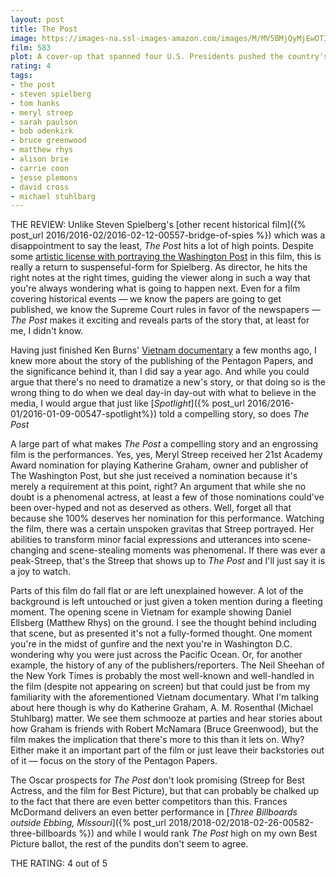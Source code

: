 ```yaml
---
layout: post
title: The Post
image: https://images-na.ssl-images-amazon.com/images/M/MV5BMjQyMjEwOTIwNV5BMl5BanBnXkFtZTgwOTkzNTMxNDM@._V1_SY1000_CR0,0,674,1000_AL_.jpg
film: 583
plot: A cover-up that spanned four U.S. Presidents pushed the country's first female newspaper publisher and a hard-driving editor to join an unprecedented battle between the press and the government.
rating: 4
tags:
- the post
- steven spielberg
- tom hanks
- meryl streep
- sarah paulson
- bob odenkirk
- bruce greenwood
- matthew rhys
- alison brie
- carrie coon
- jesse plemons
- david cross
- michael stuhlbarg
---
```


THE REVIEW: Unlike Steven Spielberg's [other recent historical film]({% post_url 2016/2016-02/2016-02-12-00557-bridge-of-spies %}) which was a disappointment to say the least, *The Post* hits a lot of high points. Despite some [artistic license with portraying the Washington Post](https://en.wikipedia.org/wiki/The_Post_(film)#Portrayal_of_The_New_York_Times) in this film, this is really a return to suspenseful-form for Spielberg. As director, he hits the right notes at the right times, guiding the viewer along in such a way that you're always wondering what is going to happen next. Even for a film covering historical events — we know the papers are going to get published, we know the Supreme Court rules in favor of the newspapers — *The Post* makes it exciting and reveals parts of the story that, at least for me, I didn't know.

Having just finished Ken Burns' [Vietnam documentary](http://www.pbs.org/kenburns/the-vietnam-war/episodes/) a few months ago, I knew more about the story of the publishing of the Pentagon Papers, and the significance behind it, than I did say a year ago. And while you could argue that there's no need to dramatize a new's story, or that doing so is the wrong thing to do when we deal day-in day-out with what to believe in the media, I would argue that just like [*Spotlight*]({% post_url 2016/2016-01/2016-01-09-00547-spotlight%}) told a compelling story, so does *The Post*

A large part of what makes *The Post* a compelling story and an engrossing film is the performances. Yes, yes, Meryl Streep received her 21st Academy Award nomination for playing Katherine Graham, owner and publisher of The Washington Post, but she just received a nomination because it's merely a requirement at this point, right? An argument that while she no doubt is a phenomenal actress, at least a few of those nominations could've been over-hyped and not as deserved as others. Well, forget all that because she 100% deserves her nomination for this performance. Watching the film, there was a certain unspoken gravitas that Streep portrayed. Her abilities to transform minor facial expressions and utterances into scene-changing and scene-stealing moments was phenomenal. If there was ever a peak-Streep, that's the Streep that shows up to *The Post* and I'll just say it is a joy to watch.

Parts of this film do fall flat or are left unexplained however. A lot of the background is left untouched or just given a token mention during a fleeting moment. The opening scene in Vietnam for example showing Daniel Ellsberg (Matthew Rhys) on the ground. I see the thought behind including that scene, but as presented it's not a fully-formed thought. One moment you're in the midst of gunfire and the next you're in Washington D.C. wondering why you were just across the Pacific Ocean. Or, for another example, the history of any of the publishers/reporters. The Neil Sheehan of the New York Times is probably the most well-known and well-handled in the film (despite not appearing on screen) but that could just be from my familiarity with the aforementioned Vietnam documentary. What I'm talking about here though is why do Katherine Graham, A. M. Rosenthal (Michael Stuhlbarg) matter. We see them schmooze at parties and hear stories about how Graham is friends with Robert McNamara (Bruce Greenwood), but the film makes the implication that there's more to this than it lets on. Why? Either make it an important part of the film or just leave their backstories out of it — focus on the story of the Pentagon Papers.

The Oscar prospects for *The Post* don't look promising (Streep for Best Actress, and the film for Best Picture), but that can probably be chalked up to the fact that there are even better competitors than this. Frances McDormand delivers an even better performance in [*Three Billboards outside Ebbing, Missouri*]({% post_url 2018/2018-02/2018-02-26-00582-three-billboards %}) and while I would rank *The Post* high on my own Best Picture ballot, the rest of the pundits don't seem to agree.

THE RATING: 4 out of 5
